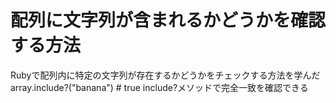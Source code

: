 # 配列に文字列が含まれるかどうかを確認する方法

Rubyで配列内に特定の文字列が存在するかどうかをチェックする方法を学んだ
array.include?("banana")  # true
include?メソッドで完全一致を確認できる

